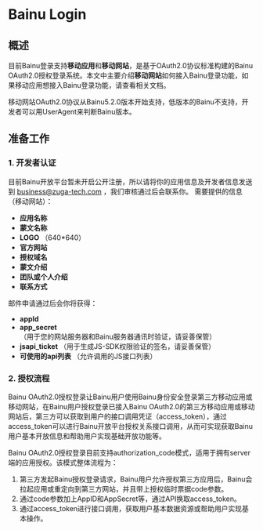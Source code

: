 # Bainu Login
## 概述
  目前Bainu登录支持**移动应用**和**移动网站**，是基于OAuth2.0协议标准构建的Bainu OAuth2.0授权登录系统。本文中主要介绍**移动网站**如何接入Bainu登录功能，如果移动应用想接入Bainu登录功能，请查看相关文档。

  移动网站OAuth2.0协议从Bainu5.2.0版本开始支持，低版本的Bainu不支持，开发者可以用UserAgent来判断Bainu版本。

## 准备工作
### 1. 开发者认证
   目前Bainu开放平台暂未开启公开注册，所以请将你的应用信息及开发者信息发送到 business@zuga-tech.com ，我们审核通过后会联系你。
   需要提供的信息（移动网站）：
   - **应用名称**
   - **蒙文名称**
   - **LOGO** （640*640）
   - **官方网站**
   - **授权域名**
   - **蒙文介绍**
   - **团队或个人介绍**
   - **联系方式**

   邮件申请通过后会你将获得：
   - **appId**
   - **app_secret** （用于您的网站服务器和Bainu服务器通讯时验证，请妥善保管）
   - **jsapi_ticket** （用于生成JS-SDK权限验证的签名，请妥善保管）
   - **可使用的api列表** （允许调用的JS接口列表）

### 2. 授权流程
  Bainu OAuth2.0授权登录让Bainu用户使用Bainu身份安全登录第三方移动应用或移动网站，在Bainu用户授权登录已接入Bainu OAuth2.0的第三方移动应用或移动网站后，第三方可以获取到用户的接口调用凭证（access_token），通过access_token可以进行Bainu开放平台授权关系接口调用，从而可实现获取Bainu用户基本开放信息和帮助用户实现基础开放功能等。
  
  Bainu OAuth2.0授权登录目前支持authorization_code模式，适用于拥有server端的应用授权。该模式整体流程为：
  1. 第三方发起Bainu授权登录请求，Bainu用户允许授权第三方应用后，Bainu会拉起应用或重定向到第三方网站，并且带上授权临时票据code参数。
  2. 通过code参数加上AppID和AppSecret等，通过API换取access_token。
  3. 通过access_token进行接口调用，获取用户基本数据资源或帮助用户实现基本操作。

